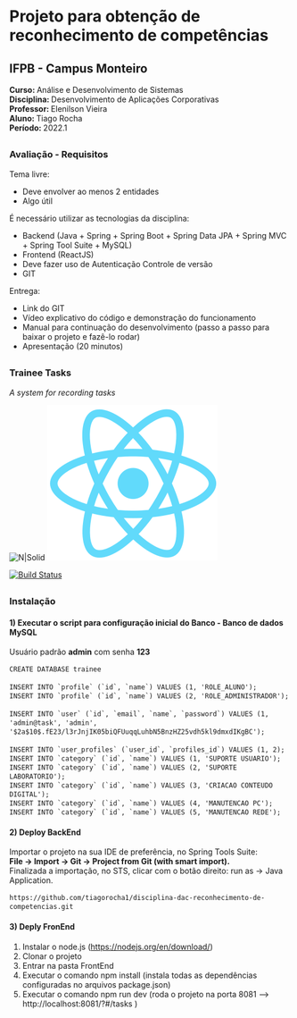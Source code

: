 # Projeto para obtenção de reconhecimento de competências

## IFPB - Campus Monteiro    
<strong> Curso: </strong> Análise e Desenvolvimento de Sistemas </br>
<strong> Disciplina: </strong> Desenvolvimento de Aplicações Corporativas </br>
<strong> Professor: </strong> Elenilson Vieira </br>
<strong> Aluno: </strong> Tiago Rocha </br>
<strong> Período: </strong> 2022.1 </br>

##

### Avaliação - Requisitos

  Tema livre:
 - Deve envolver ao menos 2 entidades
 - Algo útil
 
  É necessário utilizar as tecnologias da disciplina:
  - Backend (Java + Spring + Spring Boot + Spring Data JPA + Spring MVC + Spring Tool Suite + MySQL)
  - Frontend (ReactJS)
  - Deve fazer uso de Autenticação Controle de versão
  - GIT
  
  Entrega:
  - Link do GIT
  - Vídeo explicativo do código e demonstração do funcionamento
  - Manual para continuação do desenvolvimento (passo a passo para baixar o projeto e fazê-lo rodar)
  - Apresentação (20 minutos)
   
 ##
 ### Trainee Tasks
_A system for recording tasks_

![N|Solid](https://pivotal.gallerycdn.vsassets.io/extensions/pivotal/vscode-boot-dev-pack/0.1.0/1629148309593/Microsoft.VisualStudio.Services.Icons.Default)
![N|Solid](https://raw.githubusercontent.com/GozAttila/GozAttila/main/assets/4_React.png)


[![Build Status](https://travis-ci.org/joemccann/dillinger.svg?branch=master)](https://travis-ci.org/joemccann/dillinger)

##
 ### Instalação
 
 #### 1) Executar o script para configuração inicial do Banco - Banco de dados MySQL
 Usuário padrão <strong>admin</strong> com  senha <strong>123</strong>
   
    CREATE DATABASE trainee
    
    INSERT INTO `profile` (`id`, `name`) VALUES (1, 'ROLE_ALUNO');
    INSERT INTO `profile` (`id`, `name`) VALUES (2, 'ROLE_ADMINISTRADOR');
    
    INSERT INTO `user` (`id`, `email`, `name`, `password`) VALUES (1, 'admin@task', 'admin', '$2a$10$.fE23/l3rJnjIK05biQFUuqqLuhbN5BnzHZ25vdh5kl9dmxdIKgBC');
    
    INSERT INTO `user_profiles` (`user_id`, `profiles_id`) VALUES (1, 2);
    INSERT INTO `category` (`id`, `name`) VALUES (1, 'SUPORTE USUARIO');
    INSERT INTO `category` (`id`, `name`) VALUES (2, 'SUPORTE LABORATORIO');
    INSERT INTO `category` (`id`, `name`) VALUES (3, 'CRIACAO CONTEUDO DIGITAL');
    INSERT INTO `category` (`id`, `name`) VALUES (4, 'MANUTENCAO PC');
    INSERT INTO `category` (`id`, `name`) VALUES (5, 'MANUTENCAO REDE');
    
#### 2) Deploy BackEnd
Importar o projeto na sua IDE de preferência, no Spring Tools Suite:</br>
<strong> File -> Import -> Git -> Project from Git (with smart import). </strong> </br>
Finalizada a importação,  no STS, clicar com o botão direito: run as -> Java Application. 

    https://github.com/tiagorocha1/disciplina-dac-reconhecimento-de-competencias.git


#### 3) Deply FronEnd
  1) Instalar o node.js (https://nodejs.org/en/download/)
  2) Clonar o projeto 
  3) Entrar na pasta FrontEnd
  4) Executar o comando npm install (instala todas as dependências configuradas no arquivos package.json)
  5) Executar o comando npm run dev (roda o projeto na porta 8081 --> http://localhost:8081/?#/tasks ) 


    
